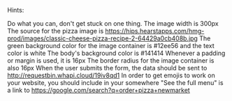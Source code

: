 Hints:

Do what you can, don't get stuck on one thing.
The image width is 300px
The source for the pizza image is https://hips.hearstapps.com/hmg-prod/images/classic-cheese-pizza-recipe-2-64429a0cb408b.jpg
The green background color for the image container is #12ee56 and the text color is white
The body's background color is #141414
Whenever a padding or margin is used, it is 16px
The border radius for the image container is also 16px
When the user submits the form, the data should be sent to http://requestbin.whapi.cloud/19iv8qd1
In order to get emojis to work on your website, you should include <meta charset="UTF-8" /> in your <head> somewhere
"See the full menu" is a link to https://google.com/search?q=order+pizza+newmarket
